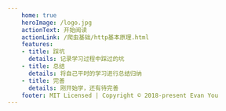 ```yaml
---
    home: true
    heroImage: /logo.jpg
    actionText: 开始阅读
    actionLink: /爬虫基础/http基本原理.html
    features:
    - title: 踩坑
      details: 记录学习过程中踩过的坑
    - title: 总结
      details: 将自己平时的学习进行总结归纳
    - title: 完善
      details: 刚开始学，还有待完善
    footer: MIT Licensed | Copyright © 2018-present Evan You
---
```


<!-- # 其他学习笔记

- [java学习笔记](https://hzjanger.github.io/SpringInActionStudy/) -->
